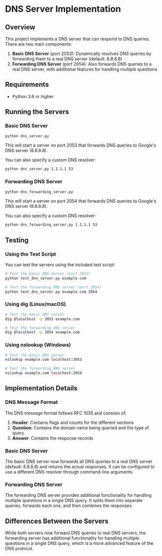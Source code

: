 # DNS Server Implementation

## Overview

This project implements a DNS server that can respond to DNS queries. There are two main components:

1. **Basic DNS Server** (port 2053): Dynamically resolves DNS queries by forwarding them to a real DNS server (default: 8.8.8.8)
2. **Forwarding DNS Server** (port 2054): Also forwards DNS queries to a real DNS server, with additional features for handling multiple questions

## Requirements

- Python 3.6 or higher

## Running the Servers

### Basic DNS Server

```bash
python dns_server.py
```

This will start a server on port 2053 that forwards DNS queries to Google's DNS server (8.8.8.8).

You can also specify a custom DNS resolver:

```bash
python dns_server.py 1.1.1.1 53
```

### Forwarding DNS Server

```bash
python dns_forwarding_server.py
```

This will start a server on port 2054 that forwards DNS queries to Google's DNS server (8.8.8.8).

You can also specify a custom DNS resolver:

```bash
python dns_forwarding_server.py 1.1.1.1 53
```

## Testing

### Using the Test Script

You can test the servers using the included test script:

```bash
# Test the basic DNS server (port 2053)
python test_dns_server.py example.com

# Test the forwarding DNS server (port 2054)
python test_dns_server.py example.com 2054
```

### Using dig (Linux/macOS)

```bash
# Test the basic DNS server
dig @localhost -p 2053 example.com

# Test the forwarding DNS server
dig @localhost -p 2054 example.com
```

### Using nslookup (Windows)

```bash
# Test the basic DNS server
nslookup example.com localhost:2053

# Test the forwarding DNS server
nslookup example.com localhost:2054
```

## Implementation Details

### DNS Message Format

The DNS message format follows RFC 1035 and consists of:

1. **Header**: Contains flags and counts for the different sections
2. **Question**: Contains the domain name being queried and the type of query
3. **Answer**: Contains the response records

### Basic DNS Server

The basic DNS server now forwards all DNS queries to a real DNS server (default: 8.8.8.8) and returns the actual responses. It can be configured to use a different DNS resolver through command-line arguments.

### Forwarding DNS Server

The forwarding DNS server provides additional functionality for handling multiple questions in a single DNS query. It splits them into separate queries, forwards each one, and then combines the responses.

## Differences Between the Servers

While both servers now forward DNS queries to real DNS servers, the forwarding server has additional functionality for handling multiple questions in a single DNS query, which is a more advanced feature of the DNS protocol.